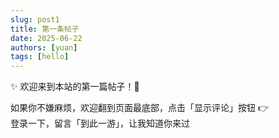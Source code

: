 ```yaml
---
slug: post1
title: 第一条帖子
date: 2025-06-22
authors: [yuan]
tags: [hello]
---
```


✨ 欢迎来到本站的第一篇帖子！🎉

<!--truncate-->
如果你不嫌麻烦，欢迎翻到页面最底部，点击「显示评论」按钮 👉  
登录一下，留言「到此一游」，让我知道你来过
